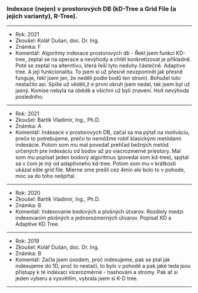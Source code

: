 ### Indexace (nejen) v prostorových DB (kD-Tree a Grid File (a jejich varianty), R-Tree).

----------------------------------------

- Rok: 2021
- Zkoušel: Kolář Dušan, doc. Dr. Ing.
- Známka: F
- Komentář: Algoritmy indexace prostorových db - Řekl jsem funkci KD-tree, zeptal se na operace a nevýhody a chtěl konkretizovat je příkladně. Poté se zeptal na alterntivu, která řeší tyto neduhy částečně. Adaptive tree. A její funkcionalitu. To jsem si už přesně nevzpomněl jak přesně funguje, řekl jsem jen, že neděli podle bodů ten strom). Bohužel toto nestačilo asi. Spíše už věděli,ž e první okruh jsem nedal, tak jsem byl už jasný. Komise nebyla na obědě a všichni už byli znavení. Holt nevýhoda posledního.

----------------------------------------

- Rok: 2021
- Zkoušel: Bartík Vladimír, Ing., Ph.D.
- Známka: A
- Komentář: Indexace v prostorovych DB, začal sa ma pýtať na motiváciu, prečo to potrebujeme, prečo to nemôžme robiť klasickými metódami indexácie. Potom som mu mal povedať prehľad bežných metód určených pre indexáciu od bodov až po viacrozmerné priestory. Mal som mu popísať jeden bodový algoritmus (povedal som kd-tree), spýtal sa v čom je iný od adaptívneho kd-tree. Potom som mu v krátkosti ukázal ešte grid file. Mierne sme prešli cez 4min ale bolo to v pohode, moc sa do toho nešpŕtal.

----------------------------------------

- Rok: 2020
- Zkoušel: Bartík Vladimír, Ing., Ph.D.
- Známka: B
- Komentář: Indexovanie bodových a plošných útvarov. Rozdiely medzi indexovaním plošných a jednorozmerných útvarov. Popísať KD a Adaptive KD Tree.

----------------------------------------

- Rok: 2019
- Zkoušel: Kolář Dušan, doc. Dr. Ing.
- Známka: B
- Komentář: Začla jsem úvodem, proč indexujeme, pak se ptal jak indexujeme do 1D, proč to nestačí, to bylo v pohodě a pak jaké teda jsou přístupy k té indexaci vícerozměrné - hashování a stromy. Pak ať si jeden vyberu a vysvětlím, vybrala jsem si K-D tree.

----------------------------------------
